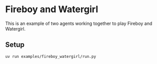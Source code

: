 # Fireboy and Watergirl

This is an example of two agents working together to play Fireboy and Watergirl.

## Setup

```shell
uv run examples/fireboy_watergirl/run.py
```